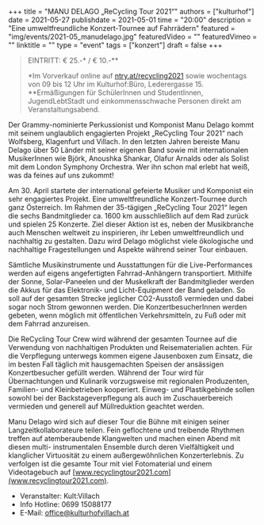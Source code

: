 +++
title = "MANU DELAGO „ReCycling Tour 2021“"
authors = ["kulturhof"]
date = 2021-05-27
publishdate = 2021-05-01
time = "20:00"
description = "Eine umweltfreundliche Konzert-Tournee auf Fahrrädern"
featured = "img/events/2021-05_manudelago.jpg"
featuredVideo = ""
featuredVimeo = ""
linktitle = ""
type = "event"
tags = ["konzert"]
draft = false
+++

>
> EINTRITT: € 25.-\* / € 10.-\*\*
>
> \*Im Vorverkauf online auf [ntry.at/recycling2021](ntry.at/recycling2021) sowie wochentags von 09 bis 12 Uhr im Kulturhof:Büro, Lederergasse 15.
> \*\*Ermäßigungen für SchülerInnen und StudentInnen, JugendLebtStadt und einkommensschwache Personen direkt am Veranstaltungsabend.


Der Grammy-nominierte Perkussionist und Komponist Manu Delago kommt mit seinem unglaublich engagierten Projekt „ReCycling Tour 2021“ nach Wolfsberg, Klagenfurt
und Villach. In den letzten Jahren bereiste Manu Delago über 50 Länder mit seiner eigenen Band sowie mit internationalen MusikerInnen wie Björk, Anoushka Shankar,
Olafur Arnalds oder als Solist mit dem London Symphony Orchestra. Wer ihn schon mal erlebt hat weiß, was da feines auf uns zukommt! 

Am 30. April startete der international gefeierte Musiker und Komponist ein sehr engagiertes Projekt. Eine umweltfreundliche Konzert-Tournee durch ganz Österreich.
Im Rahmen der 35-tägigen „ReCycling Tour 2021“ legen die sechs Bandmitglieder ca. 1600 km ausschließlich auf dem Rad zurück und spielen 25 Konzerte. Ziel dieser
Aktion ist es, neben der Musikbranche auch Menschen weltweit zu inspirieren, ihr Leben umweltfreundlich und nachhaltig zu gestalten. Dazu wird Delago möglichst viele
ökologische und nachhaltige Fragestellungen und Aspekte während seiner Tour einbauen.

Sämtliche Musikinstrumente und Ausstattungen für die Live-Performances werden auf eigens angefertigten Fahrrad-Anhängern transportiert. Mithilfe der Sonne, Solar-Paneelen
und der Muskelkraft der Bandmitglieder werden die Akkus für das Elektronik- und Licht-Equipment der Band geladen. So soll auf der gesamten Strecke jeglicher CO2-Ausstoß
vermieden und dabei sogar noch Strom gewonnen werden. Die KonzertbesucherInnen werden gebeten, wenn möglich mit öffentlichen Verkehrsmitteln, zu Fuß oder mit dem
Fahrrad anzureisen.

Die ReCycling Tour Crew wird während der gesamten Tournee auf die Verwendung von nachhaltigen Produkten und Reisematerialien achten. Für die Verpflegung unterwegs
kommen eigene Jausenboxen zum Einsatz, die im besten Fall täglich mit hausgemachten Speisen der ansässigen Konzertbesucher gefüllt werden. Während der Tour wird für
Übernachtungen und Kulinarik vorzugsweise mit regionalen Produzenten, Familien- und Kleinbetrieben kooperiert. Einweg- und Plastikgebinde sollen sowohl bei der
Backstageverpflegung als auch im Zuschauerbereich vermieden und generell auf Müllreduktion geachtet werden.

Manu Delago wird sich auf dieser Tour die Bühne mit einigen seiner Langzeitkollaborateure teilen. Fein geflochtene und treibende Rhythmen treffen auf atemberaubende
Klangwelten und machen einen Abend mit diesen multi- instrumentalen Ensemble durch deren Vielfältigkeit und klanglicher Virtuosität zu einem außergewöhnlichen
Konzerterlebnis. Zu verfolgen ist die gesamte Tour mit viel Fotomaterial und einem Videotagebuch auf [www.recyclingtour2021.com](www.recyclingtour2021.com). 

- Veranstalter: Kult:Villach 
- Info Hotline: 0699 15088177 
- E-Mail: office@kulturhofvillach.at